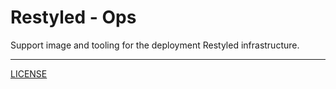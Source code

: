 # Restyled - Ops

Support image and tooling for the deployment Restyled infrastructure.

---

[LICENSE](./LICENSE)
